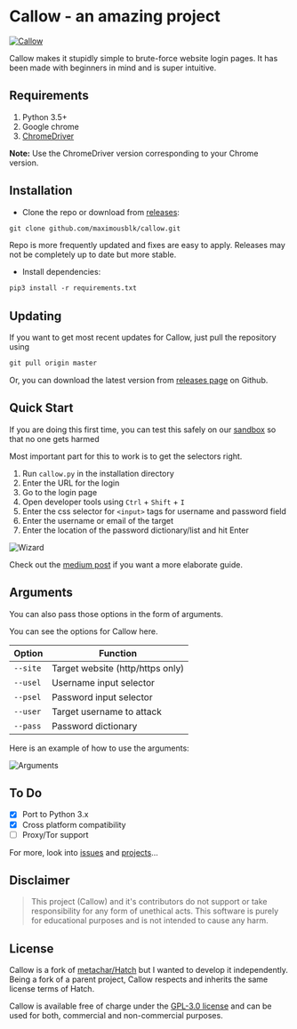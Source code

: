 # Callow - an amazing project

[![Callow](logo.svg "Callow")](https://callow.now.sh/)

Callow makes it stupidly simple to brute-force website login pages. It has been made with beginners in mind and is super intuitive.

## Requirements

1. Python 3.5+
2. Google chrome
3. [ChromeDriver](https://chromedriver.chromium.org/)

**Note:** Use the ChromeDriver version corresponding to your Chrome version.

## Installation

- Clone the repo or download from [releases](https://github.com/maximousblk/callow/releases):

```txt
git clone github.com/maximousblk/callow.git
```

Repo is more frequently updated and fixes are easy to apply. Releases may not be completely up to date but more stable.

- Install dependencies:

```txt
pip3 install -r requirements.txt
```

## Updating

If you want to get most recent updates for Callow, just pull the repository using

```txt
git pull origin master
```

Or, you can download the latest version from [releases page](https://github.com/maximousblk/callow/releases) on Github.

## Quick Start

If you are doing this first time, you can test this safely on our [sandbox](https://callow.now.sh/sandbox/) so that no one gets harmed

Most important part for this to work is to get the selectors right.

1. Run `callow.py` in the installation directory
2. Enter the URL for the login
3. Go to the login page
4. Open developer tools using `Ctrl` + `Shift` + `I`
5. Enter the css selector for `<input>` tags for username and password field
6. Enter the username or email of the target
7. Enter the location of the password dictionary/list and hit Enter

![Wizard](docs/img/wiz.png "Wizard")

Check out the [medium post](https://medium.com/@maximousblk/callow-6d42a14dbd50/) if you want a more elaborate guide.

## Arguments

You can also pass those options in the form of arguments.

You can see the options for Callow here.

| Option   | Function                         |
| -------- | -------------------------------- |
| `--site` | Target website (http/https only) |
| `--usel` | Username input selector          |
| `--psel` | Password input selector          |
| `--user` | Target username to attack        |
| `--pass` | Password dictionary              |

Here is an example of how to use the arguments:

![Arguments](docs/img/arg.png "Arguments")

## To Do

- [X] Port to Python 3.x
- [X] Cross platform compatibility
- [ ] Proxy/Tor support

For more, look into [issues](/issues/) and [projects](/projects/)...

## Disclaimer

> This project (Callow) and it's contributors do not support or take responsibility for any form of unethical acts. This software is purely for educational purposes and is not intended to cause any harm.

## License

Callow is a fork of [metachar/Hatch](https://github.com/metachar/Hatch) but I wanted to develop it independently. Being a fork of a parent project, Callow respects and inherits the same license terms of Hatch.

Callow is available free of charge under the [GPL-3.0 license](https://www.gnu.org/licenses/gpl-3.0.en.html) and can be used for both, commercial and non-commercial purposes.

